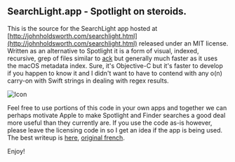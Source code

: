 ## SearchLight.app - Spotlight on steroids.

This is the source for the SearchLight app hosted at [http://johnholdsworth.com/searchlight.html](http://johnholdsworth.com/searchlight.html) released under an MIT license. Written as an alternative to Spotlight it is a form of visual, indexed, recursive, grep of files similar to [ack](https://beyondgrep.com/) but generally much faster as it uses the macOS metadata index. Sure, it's Objective-C but it's faster to develop if you happen to know it and I didn't want to have to contend with any o(n) carry-on with Swift strings in dealing with regex results.

![Icon](searchlight.gif)

Feel free to use portions of this code in your own apps and together we can perhaps motivate Apple to make Spotlight and Finder searches a good deal more useful than they currently are. If you use the code as-is however, please leave the licensing code in so I get an idea if the app is being used. The best writeup is [here](https://translate.google.co.uk/translate?sl=auto&tl=en&js=y&prev=_t&hl=en&ie=UTF-8&u=https%3A%2F%2Fwww.macg.co%2Flogiciels%2F2018%2F03%2Fsearchlight-cherche-linterieur-des-fichiers-maj-101720&edit-text=), [original french](https://www.macg.co/logiciels/2018/03/searchlight-cherche-linterieur-des-fichiers-maj-101720).

Enjoy!
